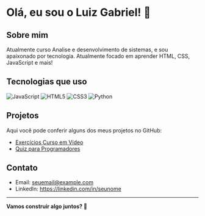 # Olá, eu sou o Luiz Gabriel! 👋

## Sobre mim
Atualmente curso Analise e desenvolvimento de sistemas, e sou  apaixonado por tecnologia. Atualmente focado em aprender HTML, CSS, JavaScript e mais!

## Tecnologias que uso

![JavaScript](https://cdn.jsdelivr.net/gh/devicons/devicon/icons/javascript/javascript-original.svg)
![HTML5](https://cdn.jsdelivr.net/gh/devicons/devicon/icons/html5/html5-original.svg)
![CSS3](https://cdn.jsdelivr.net/gh/devicons/devicon/icons/css3/css3-original.svg)
![Python](https://cdn.jsdelivr.net/gh/devicons/devicon/icons/python/python-original.svg)

## Projetos
Aqui você pode conferir alguns dos meus projetos no GitHub:
- [Exercícios Curso em Vídeo](https://github.com/DevLuizGabriel/Exercices-Cursoemvideo)
- [Quiz para Programadores](https://github.com/DevLuizGabriel/quiz-para-programadores-HTML)

## Contato
- Email: seuemail@example.com  
- LinkedIn: https://linkedin.com/in/seunome  


---

**Vamos construir algo juntos? 🚀**
